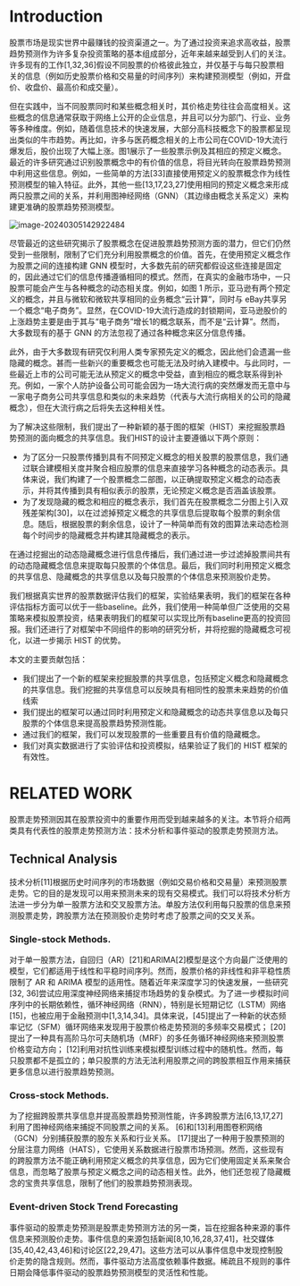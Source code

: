 # Introduction

股票市场是现实世界中最赚钱的投资渠道之一。为了通过投资来追求高收益，股票趋势预测作为许多复杂投资策略的基本组成部分，近年来越来越受到人们的关注。许多现有的工作[1,32,36]假设不同股票的价格彼此独立，并仅基于与每只股票相关的信息（例如历史股票价格和交易量的时间序列）来构建预测模型（例如，开盘价、收盘价、最高价和成交量）。

但在实践中，当不同股票同时和某些概念相关时，其价格走势往往会高度相关。这些概念的信息通常获取于网络上公开的企业信息，并且可以分为部门、行业、业务等多种维度。例如，随着信息技术的快速发展，大部分高科技概念下的股票都呈现出类似的牛市趋势。再比如，许多与医药概念相关的上市公司在COVID-19大流行爆发后，股价出现了大幅上涨。图1展示了一些股票示例及其相应的预定义概念。最近的许多研究通过识别股票概念中的有价值的信息，将目光转向在股票趋势预测中利用这些信息。例如，一些简单的方法[33]直接使用预定义的股票概念作为线性预测模型的输入特征。此外，其他一些[13,17,23,27]使用相同的预定义概念来形成两只股票之间的关系，并利用图神经网络（GNN）（其边缘由概念关系定义）来构建更准确的股票趋势预测模型。

![image-20240305142922484](C:\Users\ADL\AppData\Roaming\Typora\typora-user-images\企业和预定义概念.png)

尽管最近的这些研究揭示了股票概念在促进股票趋势预测方面的潜力，但它们仍然受到一些限制，限制了它们充分利用股票概念的价值。首先，在使用预定义概念作为股票之间的连接构建 GNN 模型时，大多数先前的研究都假设这些连接是固定的，因此通过它们的信息传播遵循相同的模式。然而，在真实的金融市场中，一只股票可能会产生与各种概念的动态相关度。例如，如图 1 所示，亚马逊有两个预定义的概念，并且与微软和微软共享相同的业务概念“云计算”，同时与 eBay共享另一个概念“电子商务”。显然，在COVID-19大流行造成的封锁期间，亚马逊股价的上涨趋势主要是由于其与“电子商务”增长1的概念联系，而不是“云计算”。然而，大多数现有的基于 GNN 的方法忽视了通过各种概念来区分信息传播。

此外，由于大多数现有研究仅利用人类专家预先定义的概念，因此他们会遗漏一些隐藏的概念。甚而一些新兴的重要概念也可能无法及时纳入建模中。与此同时，一些最近上市的公司可能无法从预定义的概念中受益，直到相应的概念联系得到补充。例如，一家个人防护设备公司可能会因为一场大流行病的突然爆发而无意中与一家电子商务公司共享信息和类似的未来趋势（代表与大流行病相关的公司的隐藏概念），但在大流行病之后将失去这种相关性。

为了解决这些限制，我们提出了一种新颖的基于图的框架（HIST）来挖掘股票趋势预测的面向概念的共享信息。我们HIST的设计主要遵循以下两个原则：

- 为了区分一只股票传播到具有不同预定义概念的相关股票的股票信息，我们通过联合建模相关度并聚合相应股票的信息来直接学习各种概念的动态表示。具体来说，我们构建了一个股票概念二部图，以正确提取预定义概念的动态表示，并将其传播到具有相似表示的股票，无论预定义概念是否涵盖该股票。
- 为了发现隐藏的概念和相应的概念表示，我们首先在股票概念二分图上引入双残差架构[30]，以在过滤掉预定义概念的共享信息后提取每个股票的剩余信息。随后，根据股票的剩余信息，设计了一种简单而有效的图算法来动态检测每个时间步的隐藏概念并构建其隐藏概念的表示。

在通过挖掘出的动态隐藏概念进行信息传播后，我们通过进一步过滤掉股票间共有的动态隐藏概念信息来提取每只股票的个体信息。最后，我们同时利用预定义概念的共享信息、隐藏概念的共享信息以及每只股票的个体信息来预测股价走势。

我们根据真实世界的股票数据评估我们的框架，实验结果表明，我们的框架在各种评估指标方面可以优于一些baseline。此外，我们使用一种简单但广泛使用的交易策略来模拟股票投资，结果表明我们的框架可以实现比所有baseline更高的投资回报。我们还进行了对框架中不同组件的影响的研究分析，并将挖掘的隐藏概念可视化，以进一步揭示 HIST 的优势。

本文的主要贡献包括：

- 我们提出了一个新的框架来挖掘股票的共享信息，包括预定义概念和隐藏概念的共享信息。我们挖掘的共享信息可以反映具有相同性的股票未来趋势的价值线索
- 我们提出的框架可以通过同时利用预定义和隐藏概念的动态共享信息以及每只股票的个体信息来提高股票趋势预测性能。
- 通过我们的框架，我们可以发现股票的一些重要且有价值的隐藏概念。
- 我们对真实数据进行了实验评估和投资模拟，结果验证了我们的 HIST 框架的有效性。

# RELATED WORK

股票走势预测因其在股票投资中的重要作用而受到越来越多的关注。本节将介绍两类具有代表性的股票走势预测方法：技术分析和事件驱动的股票走势预测方法。

## Technical Analysis

技术分析[11]根据历史时间序列的市场数据（例如交易价格和交易量）来预测股票走势。它的目的是发现可以用来预测未来的现有交易模式。我们可以将技术分析方法进一步分为单一股票方法和交叉股票方法。单股方法仅利用每只股票的信息来预测股票走势，跨股票方法在预测股价走势时考虑了股票之间的交叉关系。

### Single-stock Methods.

对于单一股票方法，自回归（AR）[21]和ARIMA[2]模型是这个方向最广泛使用的模型，它们都适用于线性和平稳时间序列。然而，股票价格的非线性和非平稳性质限制了 AR 和 ARIMA 模型的适用性。随着近年来深度学习的快速发展，一些研究[32, 36]尝试应用深度神经网络来捕捉市场趋势的复杂模式。为了进一步模拟时间序列中的长期依赖性，循环神经网络（RNN），特别是长短期记忆（LSTM）网络[15]，也被应用于金融预测中[1,3,14,34]。具体来说，[45]提出了一种新的状态频率记忆（SFM）循环网络来发现用于股票价格走势预测的多频率交易模式； [20]提出了一种具有高阶马尔可夫随机场（MRF）的多任务循环神经网络来预测股票价格变动方向； [12]利用对抗性训练来模拟模型训练过程中的随机性。然而，每只股票都不是孤立的；单只股票的方法无法利用股票之间的跨股票相互作用来捕获更多信息以进行股票趋势预测。

### Cross-stock Methods.

为了挖掘跨股票共享信息并提高股票趋势预测性能，许多跨股票方法[6,13,17,27]利用了图神经网络来捕捉不同股票之间的关系。 [6]和[13]利用图卷积网络（GCN）分别捕获股票的股东关系和行业关系。 [17]提出了一种用于股票预测的分层注意力网络（HATS），它使用关系数据进行股票市场预测。然而，这些现有的跨股票方法不能正确利用预定义概念的共享信息，因为它们使用固定关系来聚合信息，而忽略了股票与预定义概念之间的动态相关性。此外，他们还忽视了隐藏概念的宝贵共享信息，限制了他们的股票趋势预测表现。

### Event-driven Stock Trend Forecasting

事件驱动的股票走势预测是股票走势预测方法的另一类，旨在挖掘各种来源的事件信息来预测股价走势。事件信息的来源包括新闻[8,10,16,28,37,41]，社交媒体[35,40,42,43,46]和讨论区[22,29,47]。这些方法可以从事件信息中发现控制股价走势的隐含规则。然而，事件驱动方法高度依赖事件数据。稀疏且不规则的事件日期会降低事件驱动的股票趋势预测模型的灵活性和性能。